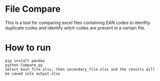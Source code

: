 # File Compare
This is a tool for comparing excel files containing EAN codes to idenfity duplicate codes and identify witch codes are present in a certain file.

# How to run

```shell
pip install pandas
python Compare.py
Select main_file.xlsx, then secondary_file.xlsx and the results will be saved into output.xlsx
```
